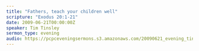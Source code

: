 ```yaml
---
title: "Fathers, teach your children well"
scripture: "Exodus 20:1-21"
date: 2009-06-21T00:00:00Z
speaker: Tim Tinsley
sermon_type: evening
audio: https://pcpceveningsermons.s3.amazonaws.com/20090621_evening_tinsley.mp3 
---
```



